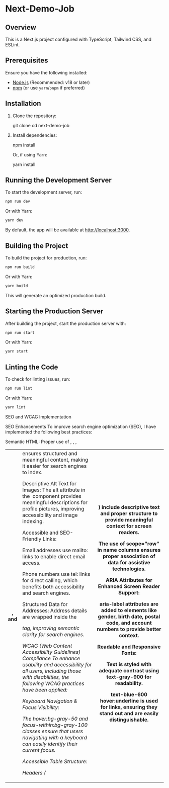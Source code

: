 # Next-Demo-Job

## Overview

This is a Next.js project configured with TypeScript, Tailwind CSS, and ESLint.

## Prerequisites

Ensure you have the following installed:

- [Node.js](https://nodejs.org/) (Recommended: v18 or later)
- [npm](https://www.npmjs.com/) (or use `yarn`/`pnpm` if preferred)

## Installation

1. Clone the repository:

   git clone <repository-url>
   cd next-demo-job

2. Install dependencies:

   npm install

   Or, if using Yarn:

   yarn install


## Running the Development Server

To start the development server, run:

```sh
npm run dev
```

Or with Yarn:

```sh
yarn dev
```

By default, the app will be available at [http://localhost:3000](http://localhost:3000).

## Building the Project

To build the project for production, run:

```sh
npm run build
```

Or with Yarn:

```sh
yarn build
```

This will generate an optimized production build.

## Starting the Production Server

After building the project, start the production server with:

```sh
npm run start
```

Or with Yarn:

```sh
yarn start
```

## Linting the Code

To check for linting issues, run:

```sh
npm run lint
```

Or with Yarn:

```sh
yarn lint
```

SEO and WCAG Implementation

SEO Enhancements
To improve search engine optimization (SEO), I have implemented the following best practices:

Semantic HTML: Proper use of <table>, <thead>, <tbody>, <th>, and <td> ensures structured and meaningful content, making it easier for search engines to index.

Descriptive Alt Text for Images: The alt attribute in the <Image> component provides meaningful descriptions for profile pictures, improving accessibility and image indexing.

Accessible and SEO-Friendly Links:

Email addresses use mailto: links to enable direct email access.

Phone numbers use tel: links for direct calling, which benefits both accessibility and search engines.

Structured Data for Addresses: Address details are wrapped inside the <address> tag, improving semantic clarity for search engines.

WCAG (Web Content Accessibility Guidelines) Compliance
To enhance usability and accessibility for all users, including those with disabilities, the following WCAG practices have been applied:

Keyboard Navigation & Focus Visibility:

The hover:bg-gray-50 and focus-within:bg-gray-100 classes ensure that users navigating with a keyboard can easily identify their current focus.

Accessible Table Structure:

Headers (<th>) include descriptive text and proper structure to provide meaningful context for screen readers.

The use of scope="row" in name columns ensures proper association of data for assistive technologies.

ARIA Attributes for Enhanced Screen Reader Support:

aria-label attributes are added to elements like gender, birth date, postal code, and account numbers to provide better context.

Readable and Responsive Fonts:

Text is styled with adequate contrast using text-gray-900 for readability.

text-blue-600 hover:underline is used for links, ensuring they stand out and are easily distinguishable.